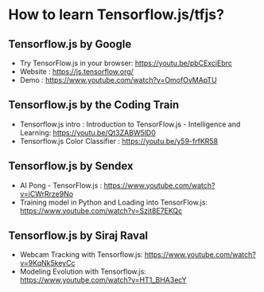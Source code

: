 # How to learn Tensorflow.js/tfjs? 

## Tensorflow.js by Google 
- Try TensorFlow.js in your browser: https://youtu.be/pbCExciEbrc
- Website : https://js.tensorflow.org/
- Demo : https://www.youtube.com/watch?v=OmofOvMApTU

## Tensorflow.js by the Coding Train 
- Tensorflow.js intro : Introduction to TensorFlow.js - Intelligence and Learning: https://youtu.be/Qt3ZABW5lD0
- Tensorflow.js Color Classifier : https://youtu.be/y59-frfKR58

## Tensorflow.js by Sendex
- AI Pong - TensorFlow.js : https://www.youtube.com/watch?v=iCWrRrze9No
- Training model in Python and Loading into TensorFlow.js: https://www.youtube.com/watch?v=Szjt8E7EKQc

## Tensorflow.js by Siraj Raval 
- Webcam Tracking with Tensorflow.js: https://www.youtube.com/watch?v=9KqNk5keyCc
- Modeling Evolution with Tensorflow.js: https://www.youtube.com/watch?v=HT1_BHA3ecY
